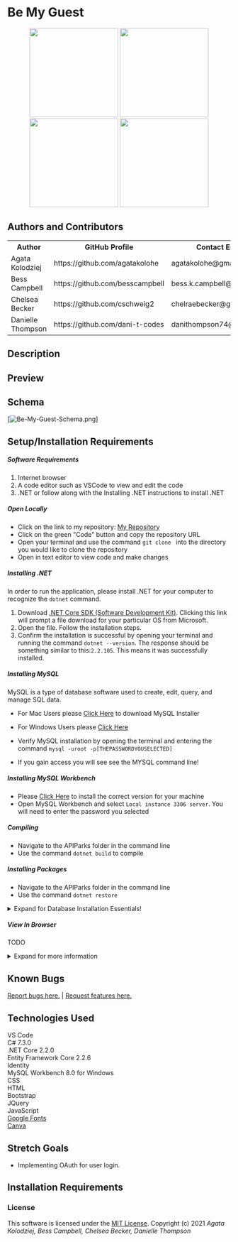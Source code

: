 # Be My Guest

<div align="center">
<img src="https://github.com/agatakolohe.png" width="200px" height="auto">
<img src="https://github.com/besscampbell.png" width="200px" height="auto">
<img src="https://github.com/cschweig2.png" width="200px" height="auto">
<img src="https://github.com/dani-t-codes.png" width="200px" height="auto">
</div>

## **Authors and Contributors**

<table>
  <tr>
    <th>Author</th>
    <th>GitHub Profile</th>
    <th>Contact Email</th>
  </tr>
  <tr>
    <td>Agata Kolodziej</td>
    <td>https://github.com/agatakolohe</td>
    <td>agatakolohe@gmail.com</td>
  </tr>
  <tr>
    <td>Bess Campbell</td>
    <td>https://github.com/besscampbell</td>
    <td>bess.k.campbell@gmail.com</td>
  </tr>
  <tr>
    <td>Chelsea Becker</td>
    <td>https://github.com/cschweig2</td>
    <td>chelraebecker@gmail.com</td>
  </tr>
  <tr>
    <td>Danielle Thompson</td>
    <td>https://github.com/dani-t-codes</td>
    <td>danithompson74@gmail.com</td>
  </tr>
</table>

## **Description**

## **Preview**

## **Schema**

[![Be-My-Guest-Schema.png](https://i.postimg.cc/8C0NgnV9/Be-My-Guest-Schema.png)]

## Setup/Installation Requirements

##### Software Requirements

1. Internet browser
2. A code editor such as VSCode to view and edit the code
3. .NET or follow along with the Installing .NET instructions to install .NET

##### Open Locally

- Click on the link to my repository: [My Repository](https://github.com/cschweig2/BeMyGuest_TeamWeek.git)
- Click on the green "Code" button and copy the repository URL
- Open your terminal and use the command `git clone ` into the directory you would like to clone the repository
- Open in text editor to view code and make changes

##### Installing .NET

In order to run the application, please install .NET for your computer to recognize the `dotnet` command.

1. Download [.NET Core SDK (Software Development Kit)](https://dotnet.microsoft.com/download/thank-you/dotnet-sdk-2.2.106-macos-x64-installer). Clicking this link will prompt a file download for your particular OS from Microsoft.
2. Open the file. Follow the installation steps.
3. Confirm the installation is successful by opening your terminal and running the command `dotnet --version`. The response should be something similar to this:`2.2.105`. This means it was successfully installed.

##### Installing MySQL

MySQL is a type of database software used to create, edit, query, and manage SQL data.

- For Mac Users please [Click Here](https://dev.mysql.com/downloads/file/?id=484914) to download MySQL Installer
- For Windows Users please [Click Here](https://dev.mysql.com/downloads/file/?id=484919)

- Verify MySQL installation by opening the terminal and entering the command `mysql -uroot -p[THEPASSWORDYOUSELECTED]`
- If you gain access you will see see the MYSQL command line!

##### Installing MySQL Workbench

- Please [Click Here](https://dev.mysql.com/downloads/workbench/) to install the correct version for your machine
- Open MySQL Workbench and select `Local instance 3306 server`. You will need to enter the password you selected

##### Compiling

- Navigate to the APIParks folder in the command line
- Use the command `dotnet build` to compile

##### Installing Packages

- Navigate to the APIParks folder in the command line
- Use the command `dotnet restore`

<details>

  <summary>Expand for Database Installation Essentials!</summary>

### Database Connection

Create a connection string to connect the database to the web application

1. Create a file in the root directory called `appsettings.json`
2. Add the code below:

```
{
    "ConnectionStrings": {
        "DefaultConnection": "Server=localhost;Port=3306;database=TODO;uid=root;pwd=YourPassword;"
    }
}
```
TODO
- Put in your MySQL password in `pwd=YourPassword`. Change the server, port, and uid if necessary.

### Import Database Using Entity Framework Core

1. Navigate to APIParks directory in terminal
2. Use the command `dotnet ef database update` to generate the database through Entity Framework Core

### Update Database Using Entity Framework Core

1. Write any new code you wish to add to the database. Use the command `dotnet build` to check for any compiling errors. If no errors, proceed to step 2.
2. To update the database with any changes made to the code, use the command `dotnet ef migrations add [MigrationsName]`
3. Use the command `dotnet ef database update` to update the database

### Update Database Using MySQL Workbench

1. Open MySQL Workbench
2. Click on Server > Data Import in the top navigation bar
3. Select `Import from Self-Contained File`
4. Select the `Default Target Schema` or create new schema
5. Select all Schema Objects you would like to import
6. Select `Dump Structure and Data`
7. Click `Start Import`

</details>

##### View In Browser

TODO

<details>

<summary>Expand for more information</summary>

</details>


## **Known Bugs**

[Report bugs here.](https://github.com/cschweig2/BeMyGuest.Solution/issues) | [Request features here.](https://github.com/cschweig2/BeMyGuest.Solution/issues)

## **Technologies Used**

VS Code <br>
C# 7.3.0<br>
.NET Core 2.2.0<br>
Entity Framework Core 2.2.6<br>
Identity<br>
MySQL Workbench 8.0 for Windows<br>
CSS<br>
HTML<br>
Bootstrap<br>
JQuery<br>
JavaScript<br>
[Google Fonts](fonts.google.com)<br>
[Canva](canva.com)<br>

## Stretch Goals

- Implementing OAuth for user login.

## Installation Requirements

### License
This software is licensed under the [MIT License](https://choosealicense.com/licenses/mit/).
Copyright (c) 2021 _*Agata Kolodziej, Bess Campbell, Chelsea Becker, Danielle Thompson*_